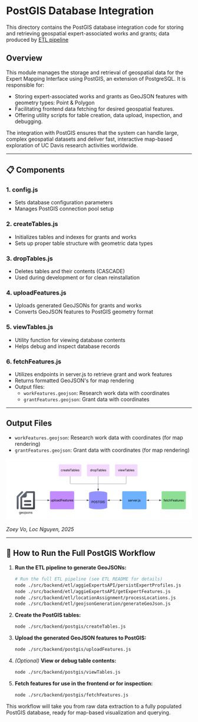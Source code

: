 # PostGIS Database Integration

This directory contains the PostGIS database integration code for storing and retrieving geospatial expert-associated works and grants; data produced by [ETL pipeline](../etl/README.md)

## Overview

This module manages the storage and retrieval of geospatial data for the Expert Mapping Interface using PostGIS, an extension of PostgreSQL. It is responsible for:

- Storing expert-associated works and grants as GeoJSON features with geometry types: Point & Polygon
- Facilitating frontend data fetching for desired geospatial features.
- Offering utility scripts for table creation, data upload, inspection, and debugging.

The integration with PostGIS ensures that the system can handle large, complex geospatial datasets and deliver fast, interactive map-based exploration of UC Davis research activities worldwide.

---

## 📋 Components

### 1.  config.js
- Sets database configuration parameters
- Manages PostGIS connection pool setup

### 2.  createTables.js
- Initializes tables and indexes for grants and works
- Sets up proper table structure with geometric data types

### 3.  dropTables.js
- Deletes tables and their contents (CASCADE)
- Used during development or for clean reinstallation

### 4.  uploadFeatures.js
- Uploads generated GeoJSONs for grants and works
- Converts GeoJSON features to PostGIS geometry format

### 5.  viewTables.js
- Utility function for viewing database contents
- Helps debug and inspect database records

### 6.  fetchFeatures.js
- Utilizes endpoints in server.js to retrieve grant and work features
- Returns formatted GeoJSON's for map rendering
- Output files:
  - `workFeatures.geojson`:  Research work data with coordinates
  - `grantFeatures.geojson`: Grant data with coordinates

---

## Output Files
- `workFeatures.geojson`: Research work data with coordinates (for map rendering)
- `grantFeatures.geojson`: Grant data with coordinates (for map rendering)

![ETL Pipeline Diagram](../../assets/postgis.png)

*Zoey Vo, Loc Nguyen, 2025*

---

## 🚀 How to Run the Full PostGIS Workflow

1. **Run the ETL pipeline to generate GeoJSONs:**
   ```bash
   # Run the full ETL pipeline (see ETL README for details)
   node ./src/backend/etl/aggieExpertsAPI/persistExpertProfiles.js
   node ./src/backend/etl/aggieExpertsAPI/getExpertFeatures.js
   node ./src/backend/etl/locationAssignment/processLocations.js
   node ./src/backend/etl/geojsonGeneration/generateGeoJson.js
   ```

2. **Create the PostGIS tables:**
   ```bash
   node ./src/backend/postgis/createTables.js
   ```

3. **Upload the generated GeoJSON features to PostGIS:**
   ```bash
   node ./src/backend/postgis/uploadFeatures.js
   ```

4. *(Optional)* **View or debug table contents:**
   ```bash
   node ./src/backend/postgis/viewTables.js
   ```

5. **Fetch features for use in the frontend or for inspection:**
   ```bash
   node ./src/backend/postgis/fetchFeatures.js
   ```

This workflow will take you from raw data extraction to a fully populated PostGIS database, ready for map-based visualization and querying.